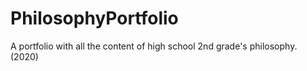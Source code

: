 # PhilosophyPortfolio
A portfolio with all the content of high school 2nd grade's philosophy. (2020)
